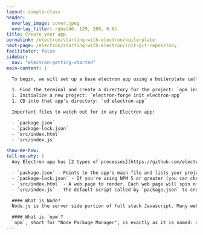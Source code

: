 ```yaml
---
layout: simple-class
header:
  overlay_image: cover.jpeg
  overlay_filter: rgba(46, 129, 200, 0.6)
title: Create your app
permalink: /electron/starting-with-electron/boilerplate
next-page: /electron/starting-with-electron/init-git-repository
facilitator: false
sidebar:
  nav: "electron-getting-started"
main-content: |

  To begin, we will set up a base electron app using a boilerplate called [electron-forge](https://electronforge.io/). To do that, we need to go through a few steps.

  1. Find the terminal and create a directory for the project: `npm install -g electron-forge`
  1. Initialize a new project: `electron-forge init electron-app`
  1. CD into that app's directory: `cd electron-app`

  Important files to watch out for in any Electron app:

  - `package.json`
  - `package-lock.json`
  - `src/index.html`
  - `src/index.js`

show-me-how:
tell-me-why: |
  Any Electron app has [2 types of processes](https://github.com/electron/electron/blob/master/docs/tutorial/quick-start.md) that interact with each other. The main process, initialized by `package.json`, and a renderer process generated by each web page.

  - `package.json` - Points to the app's main file and lists your project's details and dependencies.
  - `package-lock.json` - If you're using NPM 5 or greater (you can check by running `npm -v`), you'll also get a [`package-lock.json` file](https://docs.npmjs.com/files/package-lock.json). This file aims to keep versions of dependencies identical across projects.
  - `src/index.html` - A web page to render. Each web page will spin off its own renderer process.
  - `src/index.js` - The default script called by `package.json` to create windows and handle system events. Runs the app's main process.

  #### What is Node?
  Node.js is the server side portion of full stack Javascript. Many websites are powered with Node, and it powers things on electron as well. [Read the docs here for more information](https://nodejs.org/en/docs/).

  #### What is `npm`?
  `npm`, short for "Node Package Manager", is exactly as it is named: a manager for packages in Node. Dependencies and their versions are managed in apps through the `package.json` file, and downloaded through `npm`.
---
```

